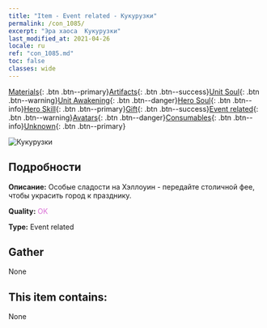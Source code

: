 ```yaml
---
title: "Item - Event related - Кукурузки"
permalink: /con_1085/
excerpt: "Эра хаоса  Кукурузки"
last_modified_at: 2021-04-26
locale: ru
ref: "con_1085.md"
toc: false
classes: wide
---
```

 [Materials](/ItemsRU/){: .btn .btn--primary}[Artifacts](/ItemsRU/Artifacts/){: .btn .btn--success}[Unit Soul](/ItemsRU/UnitSoul/){: .btn .btn--warning}[Unit Awakening](/ItemsRU/UnitAwakening/){: .btn .btn--danger}[Hero Soul](/ItemsRU/HeroSoul/){: .btn .btn--info}[Hero Skill](/ItemsRU/HeroSkill/){: .btn .btn--primary}[Gift](/ItemsRU/Gift/){: .btn .btn--success}[Event related](/ItemsRU/Events/){: .btn .btn--warning}[Avatars](/ItemsRU/Avatars/){: .btn .btn--danger}[Consumables](/ItemsRU/Consumables/){: .btn .btn--info}[Unknown](/ItemsRU/Unknown/){: .btn .btn--primary}

 ![Кукурузки](/images/t/i_690011.png)

## Подробности
 **Описание:** Особые сладости на Хэллоуин - передайте столичной фее, чтобы украсить город к празднику.

 **Quality:** <span style="color: #DA70D6">OK</span>

 **Type:** Event related

## Gather

  None

## This item contains:

  None

